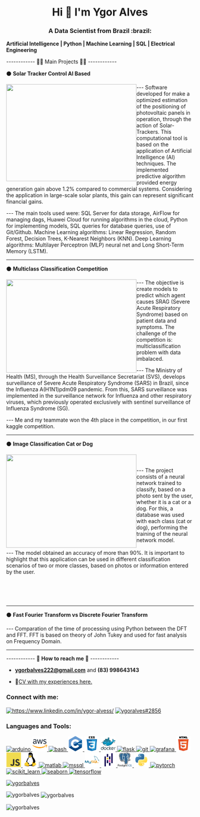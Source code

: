 <h1 align="center">Hi 👋 I'm Ygor Alves</h1>
<h3 align="center">A Data Scientist from Brazil :brazil:</h3>

**Artificial Intelligence | Python | Machine Learning | SQL | Electrical Engineering**

------------ 👨‍💻 Main Projects 👨‍💻 ------------

⚫ **Solar Tracker Control AI Based**

<img src="https://user-images.githubusercontent.com/77367268/226183282-3647760a-d597-427d-a32a-6c21da476484.png"  width="350" height="260" align="left">

 --- Software developed for make a optimized estimation of the positioning of photovoltaic panels in operation, through the action of Solar-Trackers. This computational tool is based on the application of Artificial Intelligence (AI) techniques. The implemented predictive algorithm provided energy generation gain above 1.2% compared to commercial systems. Considering the application in large-scale solar plants, this gain can represent significant financial gains.
 
 --- The main tools used were: SQL Server for data storage, AirFlow for managing dags, Huawei Cloud for running algorithms in the cloud, Python for implementing models, SQL queries for database queries, use of Git/Github. Machine Learning algorithms: Linear Regression, Random Forest, Decision Trees, K-Nearest Neighbors (KNN). Deep Learning algorithms: Multilayer Perceptron (MLP) neural net and Long Short-Term Memory (LSTM).
  
---------------------------------------------------
⚫ **Multiclass Classification Competition** 

<img src="https://user-images.githubusercontent.com/77367268/226183318-17570043-5d87-40c1-ae5f-8fa4a4503185.png"  width="350" height="250" align="left">

--- The objective is create models to predict which agent causes SRAG (Severe Acute Respiratory Syndrome) based on patient data and symptoms. The challenge of the competition is: multiclassification problem with data imbalaced.

--- The Ministry of Health (MS), through the Health Surveillance Secretariat (SVS), develops surveillance of Severe Acute Respiratory Syndrome (SARS) in Brazil, since the Influenza A(H1N1)pdm09 pandemic. From this, SARS surveillance was implemented in the surveillance network for Influenza and other respiratory viruses, which previously operated exclusively with sentinel surveillance of Influenza Syndrome (SG).

 --- Me and my teammate won the 4th place in the competition, in our first kaggle competition.

---------------------------------------------------
⚫ **Image Classification Cat or Dog** 

<img src="https://user-images.githubusercontent.com/77367268/226183304-50884ed3-b1d0-4c85-8368-d8cc89573d0e.png"  width="350" height="250" align="left">
<br>
<br>
--- The project consists of a neural network trained to classify, based on a photo sent by the user, whether it is a cat or a dog. For this, a database was used with each class (cat or dog), performing the training of the neural network model.
<br>
<br>
--- The model obtained an accuracy of more than 90%. It is important to highlight that this application can be used in different classification scenarios of two or more classes, based on photos or information entered by the user.
<br>
<br>
<br>
<br>
<br>

---------------------------------------------------

⚫ **Fast Fourier Transform vs Discrete Fourier Transform**

--- Comparation of the time of processing using Python between the DFT and FFT. FFT is based on theory of John Tukey and used for fast analysis on Frequency Domain. 

---------------------------------------------------

------------ :e-mail: **How to reach me** :e-mail: ------------
 
- **ygorbalves222@gmail.com** and **(83) 998643143**

- 📄[CV with my experiences here.](https://drive.google.com/file/d/1IB9Qfp-29lmBU4KbJRSj1XTlXoudtzqW/view?usp=sharing)

<h3 align="left">Connect with me:</h3>
<p align="left">
<a href="https://linkedin.com/in/https://www.linkedin.com/in/ygor-alvess/" target="blank"><img align="center" src="https://raw.githubusercontent.com/rahuldkjain/github-profile-readme-generator/master/src/images/icons/Social/linked-in-alt.svg" alt="https://www.linkedin.com/in/ygor-alvess/" height="30" width="40" /></a>
<a href="https://discord.gg/ygoralves#2856" target="blank"><img align="center" src="https://raw.githubusercontent.com/rahuldkjain/github-profile-readme-generator/master/src/images/icons/Social/discord.svg" alt="ygoralves#2856" height="30" width="40" /></a>
</p>

<h3 align="left">Languages and Tools:</h3>
<p align="left"> <a href="https://www.arduino.cc/" target="_blank" rel="noreferrer"> <img src="https://cdn.worldvectorlogo.com/logos/arduino-1.svg" alt="arduino" width="40" height="40"/> </a> <a href="https://aws.amazon.com" target="_blank" rel="noreferrer"> <img src="https://raw.githubusercontent.com/devicons/devicon/master/icons/amazonwebservices/amazonwebservices-original-wordmark.svg" alt="aws" width="40" height="40"/> </a> <a href="https://www.gnu.org/software/bash/" target="_blank" rel="noreferrer"> <img src="https://www.vectorlogo.zone/logos/gnu_bash/gnu_bash-icon.svg" alt="bash" width="40" height="40"/> </a> <a href="https://www.w3schools.com/cpp/" target="_blank" rel="noreferrer"> <img src="https://raw.githubusercontent.com/devicons/devicon/master/icons/cplusplus/cplusplus-original.svg" alt="cplusplus" width="40" height="40"/> </a> <a href="https://www.w3schools.com/css/" target="_blank" rel="noreferrer"> <img src="https://raw.githubusercontent.com/devicons/devicon/master/icons/css3/css3-original-wordmark.svg" alt="css3" width="40" height="40"/> </a> <a href="https://www.docker.com/" target="_blank" rel="noreferrer"> <img src="https://raw.githubusercontent.com/devicons/devicon/master/icons/docker/docker-original-wordmark.svg" alt="docker" width="40" height="40"/> </a> <a </a> <a href="https://flask.palletsprojects.com/" target="_blank" rel="noreferrer"> <img src="https://www.vectorlogo.zone/logos/pocoo_flask/pocoo_flask-icon.svg" alt="flask" width="40" height="40"/> </a> <a href="https://git-scm.com/" target="_blank" rel="noreferrer"> <img src="https://www.vectorlogo.zone/logos/git-scm/git-scm-icon.svg" alt="git" width="40" height="40"/> </a> <a href="https://grafana.com" target="_blank" rel="noreferrer"> <img src="https://www.vectorlogo.zone/logos/grafana/grafana-icon.svg" alt="grafana" width="40" height="40"/> </a> <a href="https://www.w3.org/html/" target="_blank" rel="noreferrer"> <img src="https://raw.githubusercontent.com/devicons/devicon/master/icons/html5/html5-original-wordmark.svg" alt="html5" width="40" height="40"/> </a> <a href="https://developer.mozilla.org/en-US/docs/Web/JavaScript" target="_blank" rel="noreferrer"> <img src="https://raw.githubusercontent.com/devicons/devicon/master/icons/javascript/javascript-original.svg" alt="javascript" width="40" height="40"/> </a> <a href="https://www.linux.org/" target="_blank" rel="noreferrer"> <img src="https://raw.githubusercontent.com/devicons/devicon/master/icons/linux/linux-original.svg" alt="linux" width="40" height="40"/> </a> <a href="https://www.mathworks.com/" target="_blank" rel="noreferrer"> <img src="https://upload.wikimedia.org/wikipedia/commons/2/21/Matlab_Logo.png" alt="matlab" width="40" height="40"/> </a> <a href="https://www.microsoft.com/en-us/sql-server" target="_blank" rel="noreferrer"> <img src="https://www.svgrepo.com/show/303229/microsoft-sql-server-logo.svg" alt="mssql" width="40" height="40"/> </a> <a href="https://www.mysql.com/" target="_blank" rel="noreferrer"> <img src="https://raw.githubusercontent.com/devicons/devicon/master/icons/mysql/mysql-original-wordmark.svg" alt="mysql" width="40" height="40"/> </a> <a href="https://pandas.pydata.org/" target="_blank" rel="noreferrer"> <img src="https://raw.githubusercontent.com/devicons/devicon/2ae2a900d2f041da66e950e4d48052658d850630/icons/pandas/pandas-original.svg" alt="pandas" width="40" height="40"/> </a> <a href="https://www.postgresql.org" target="_blank" rel="noreferrer"> <img src="https://raw.githubusercontent.com/devicons/devicon/master/icons/postgresql/postgresql-original-wordmark.svg" alt="postgresql" width="40" height="40"/> </a> <a href="https://www.python.org" target="_blank" rel="noreferrer"> <img src="https://raw.githubusercontent.com/devicons/devicon/master/icons/python/python-original.svg" alt="python" width="40" height="40"/> </a> <a href="https://pytorch.org/" target="_blank" rel="noreferrer"> <img src="https://www.vectorlogo.zone/logos/pytorch/pytorch-icon.svg" alt="pytorch" width="40" height="40"/> </a> <a href="https://scikit-learn.org/" target="_blank" rel="noreferrer"> <img src="https://upload.wikimedia.org/wikipedia/commons/0/05/Scikit_learn_logo_small.svg" alt="scikit_learn" width="40" height="40"/> </a> <a href="https://seaborn.pydata.org/" target="_blank" rel="noreferrer"> <img src="https://seaborn.pydata.org/_images/logo-mark-lightbg.svg" alt="seaborn" width="40" height="40"/> </a> <a href="https://www.tensorflow.org" target="_blank" rel="noreferrer"> <img src="https://www.vectorlogo.zone/logos/tensorflow/tensorflow-icon.svg" alt="tensorflow" width="40" height="40"/> </a> </p>


<p align="left"> <a href="https://github.com/ryo-ma/github-profile-trophy"><img src="https://github-profile-trophy.vercel.app/?username=ygorbalves" alt="ygorbalves" /></a> </p>

<p><img align="left" src="https://github-readme-stats.vercel.app/api/top-langs?username=ygorbalves&show_icons=true&locale=en&layout=compact" alt="ygorbalves" /></p>

<p>&nbsp;<img align="center" src="https://github-readme-stats.vercel.app/api?username=ygorbalves&show_icons=true&locale=en" alt="ygorbalves" /></p>

<p><img align="center" src="https://github-readme-streak-stats.herokuapp.com/?user=ygorbalves&" alt="ygorbalves" /></p>
